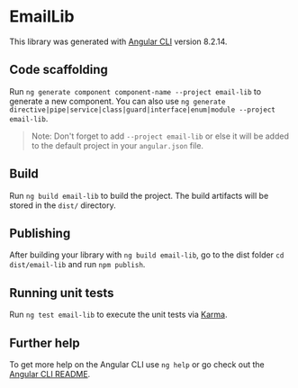 # EmailLib

This library was generated with [Angular CLI](https://github.com/angular/angular-cli) version 8.2.14.

## Code scaffolding

Run `ng generate component component-name --project email-lib` to generate a new component. You can also use `ng generate directive|pipe|service|class|guard|interface|enum|module --project email-lib`.
> Note: Don't forget to add `--project email-lib` or else it will be added to the default project in your `angular.json` file. 

## Build

Run `ng build email-lib` to build the project. The build artifacts will be stored in the `dist/` directory.

## Publishing

After building your library with `ng build email-lib`, go to the dist folder `cd dist/email-lib` and run `npm publish`.

## Running unit tests

Run `ng test email-lib` to execute the unit tests via [Karma](https://karma-runner.github.io).

## Further help

To get more help on the Angular CLI use `ng help` or go check out the [Angular CLI README](https://github.com/angular/angular-cli/blob/master/README.md).
